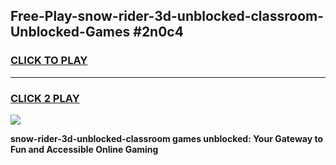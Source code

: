 
## Free-Play-snow-rider-3d-unblocked-classroom-Unblocked-Games #2n0c4
<h3>
<a href="https://news.freeplayer.one?title=snow-rider-3d-unblocked-classroom&ref=8M">CLICK TO PLAY</a></h3>
<hr>

<h3>
<a href="https://news.freeplayer.one?title=snow-rider-3d-unblocked-classroom&ref=8M">CLICK 2 PLAY</a>
  
</h3>

<a href="https://news.freeplayer.one?title=snow-rider-3d-unblocked-classroom&ref=8M"><img src="https://clearcache.store/games.png"></a>


**snow-rider-3d-unblocked-classroom games unblocked: Your Gateway to Fun and Accessible Online Gaming**
